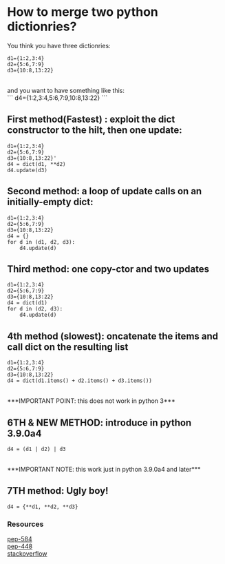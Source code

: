 # How to merge two python dictionries?

You think you have three dictionries:
<br />
```
d1={1:2,3:4}
d2={5:6,7:9}
d3={10:8,13:22}
```
<br />
and you want to have something like this:
<br />
```
d4={1:2,3:4,5:6,7:9,10:8,13:22}
```

## First method(Fastest) : exploit the dict constructor to the hilt, then one update:
```
d1={1:2,3:4}
d2={5:6,7:9}
d3={10:8,13:22}'
d4 = dict(d1, **d2)
d4.update(d3)
```

## Second method: a loop of update calls on an initially-empty dict:
```
d1={1:2,3:4}
d2={5:6,7:9}
d3={10:8,13:22}
d4 = {}
for d in (d1, d2, d3): 
	d4.update(d)
```

## Third method: one copy-ctor and two updates

```
d1={1:2,3:4}
d2={5:6,7:9}
d3={10:8,13:22}
d4 = dict(d1)
for d in (d2, d3): 
	d4.update(d)
```


## 4th method (slowest): oncatenate the items and call dict on the resulting list
```
d1={1:2,3:4}
d2={5:6,7:9}
d3={10:8,13:22}
d4 = dict(d1.items() + d2.items() + d3.items())
```
<br />
***IMPORTANT POINT: this does not work in python 3***


## 6TH & NEW METHOD: introduce in python 3.9.0a4 
```
d4 = (d1 | d2) | d3
```
<br />
***IMPORTANT NOTE: this work just in python 3.9.0a4 and later***


## 7TH method: Ugly boy!
```
d4 = {**d1, **d2, **d3}
```

### Resources
[pep-584](https://www.python.org/dev/peps/pep-0584/#d1-d2)
<br />
[pep-448](https://www.python.org/dev/peps/pep-0448/)
<br />
[stackoverflow](https://stackoverflow.com/a/1784128/9651641)
<br />

